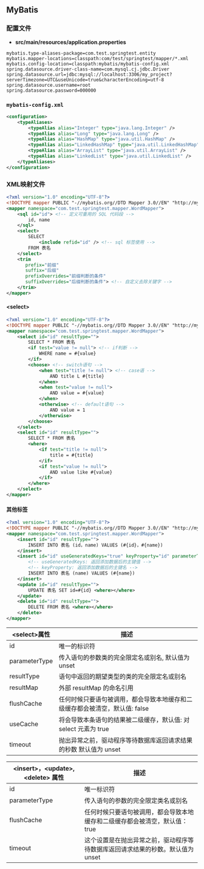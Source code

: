 ## MyBatis

### 配置文件

- **src/main/resources/application.properties**

```properties
mybatis.type-aliases-package=com.test.springtest.entity
mybatis.mapper-locations=classpath:com/test/springtest/mapper/*.xml
mybatis.config-location=classpath:mybatis/mybatis-config.xml
spring.datasource.driver-class-name=com.mysql.cj.jdbc.Driver
spring.datasource.url=jdbc:mysql://localhost:3306/my_project?serverTimezone=UTC&useUnicode=true&characterEncoding=utf-8
spring.datasource.username=root
spring.datasource.password=000000
```

### `mybatis-config.xml`

```xml
<configuration>
	<typeAliases>
		<typeAlias alias="Integer" type="java.lang.Integer" />
		<typeAlias alias="Long" type="java.lang.Long" />
		<typeAlias alias="HashMap" type="java.util.HashMap" />
		<typeAlias alias="LinkedHashMap" type="java.util.LinkedHashMap" />
		<typeAlias alias="ArrayList" type="java.util.ArrayList" />
		<typeAlias alias="LinkedList" type="java.util.LinkedList" />
	</typeAliases>
</configuration>
```

### XML映射文件

```xml
<?xml version="1.0" encoding="UTF-8"?>
<!DOCTYPE mapper PUBLIC "-//mybatis.org//DTD Mapper 3.0//EN" "http://mybatis.org/dtd/mybatis-3-mapper.dtd">
<mapper namespace="com.test.springtest.mapper.WordMapper">
	<sql id="id"> <!-- 定义可重用的 SQL 代码段 -->
		id, name
	</sql>
    <select>
        SELECT 
        	<include refid="id" /> <!-- sql 标签使用 -->
        FROM 表名
    </select>
    <trim 
       prefix="前缀"
       suffix="后缀"
       prefixOverrides="前缀判断的条件"
       suffixOverrides="后缀判断的条件"> <!-- 自定义去除关键字 -->
    </trim>
</mapper>
```

#### \<select>

```xml
<?xml version="1.0" encoding="UTF-8"?>
<!DOCTYPE mapper PUBLIC "-//mybatis.org//DTD Mapper 3.0//EN" "http://mybatis.org/dtd/mybatis-3-mapper.dtd">
<mapper namespace="com.test.springtest.mapper.WordMapper">
	<select id="id" resultType="">
        SELECT * FROM 表名
        <if test="value != null"> <!-- if判断 -->
			WHERE name = #{value} 
		</if>
        <choose> <!-- switch语句 -->
    		<when test="title != null"> <!-- case语 -->
    			AND title L #{title}
    		</when>
    		<when test="value != null">
    			AND value = #{value}
    		</when>
    		<otherwise> <!-- default语句 -->
    			AND value = 1
    		</otherwise>
  		</choose>
    </select>
    <select id="id" resultType="">
        SELECT * FROM 表名
        <where> 
    		<if test="title != null">
    			title = #{title}
    		</if> 
    		<if test="value != null">
    		    AND value like #{value}
    		</if>
  		</where>
    </select>
</mapper>
```

#### 其他标签

```xml
<?xml version="1.0" encoding="UTF-8"?>
<!DOCTYPE mapper PUBLIC "-//mybatis.org//DTD Mapper 3.0//EN" "http://mybatis.org/dtd/mybatis-3-mapper.dtd">
<mapper namespace="com.test.springtest.mapper.WordMapper">
	<insert id="id" resultType="">
        INSERT INTO 表名 (id，name) VALUES (#{id}，#{name})
    </insert>
    <insert id="id" useGeneratedKeys="true" keyProperty="id" parameterType="Article">
        <!-- useGeneratedKeys: 返回添加数据后的主键值 -->
        <!-- keyProperty: 返回添加数据后的主键名 -->
		INSERT INTO 表名 (name) VALUES (#{name})
	</insert>
    <update id="id" resultType="">
        UPDATE 表名 SET id=#{id} <where></where>
    </update>
    <delete id="id" resultType="">
        DELETE FROM 表名 <where></where>
    </delete>
</mapper>
```

| \<select>属性 | 描述                                                         |
| ------------- | ------------------------------------------------------------ |
| id            | 唯一的标识符                                                 |
| parameterType | 传入语句的参数类的完全限定名或别名, 默认值为 unset           |
| resultType    | 语句中返回的期望类型的类的完全限定名或别名                   |
| resultMap     | 外部 resultMap 的命名引用                                    |
| flushCache    | 任何时候只要语句被调用，都会导致本地缓存和二级缓存都会被清空，默认值: false |
| useCache      | 将会导致本条语句的结果被二级缓存，默认值: 对 select 元素为 true |
| timeout       | 抛出异常之前，驱动程序等待数据库返回请求结果的秒数 默认值为 unset |

| \<insert>，\<update>, \<delete> 属性 | 描述                                                         |
| ------------------------------------ | ------------------------------------------------------------ |
| id                                   | 唯一标识符                                                   |
| parameterType                        | 传入语句的参数的完全限定类名或别名                           |
| flushCache                           | 任何时候只要语句被调用，都会导致本地缓存和二级缓存都会被清空，默认值：true |
| timeout                              | 这个设置是在抛出异常之前，驱动程序等待数据库返回请求结果的秒数。默认值为 unset |